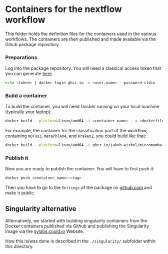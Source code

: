 # Containers for the nextflow workflow

This folder holds the definition files for the containers used in the various
workflows. The containers are then published and made available via the 
Gihub package repository.


### Preparations

Log into the package repository. You will need a classical access token that 
you can generate [here](https://github.com/settings/tokens).

```bash
echo <token> | docker login ghcr.io -u <user.name> --password-stdin
```

### Build a container

To build the container, you will need Docker running on your local machine (typically your laptop).

```bash
docker build --platform=linux/amd64 -t <container_name> - < <dockerfile>
```

For example, the container for the classification part of the workflow, containing `mOTUs3`, `MetaPhlAn4`, and `Kraken2`, you could build like that:
```bash
docker build --platform=linux/amd64 -t ghcr.io/jakob-wirbel/micromamba-focal-classification - < Dockerfile_classification
```

### Publish it

Now you are ready to publish the container. You will have to first push it:
```bash
docker push <container_name>:<tag>
```
Then you have to go to the `Settings` of the package on [github.com](github.com/) and make it public.


## Singularity alternative

Alternatively, we started with building singularity containers from the
Docker containers published via Github and publishing the Singularity image
via the [sylabs.could.io](https://sylabs.cloud.io) Website.

How this is/was done is described in the `./singularity/` subfolder within
this directory.